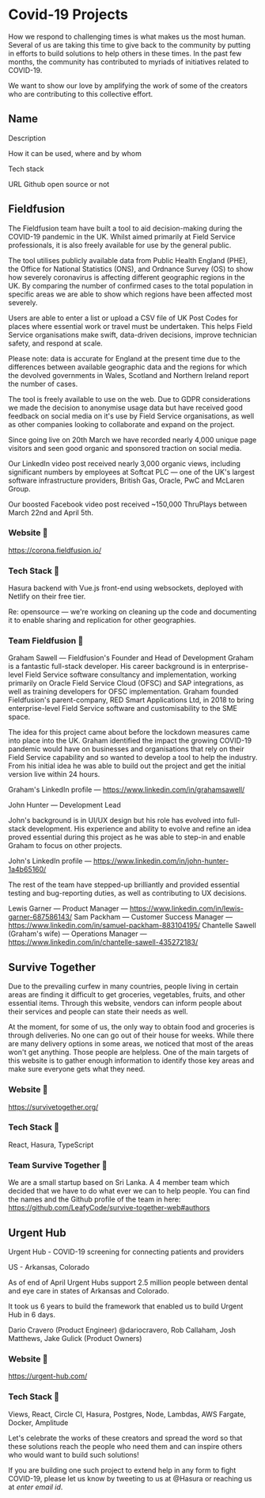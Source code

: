 # Covid-19 Projects

How we respond to challenging times is what makes us the most human. Several of us are taking this time to give back to the community by putting in efforts to build solutions to help others in these times. In the past few months, the community has contributed to myriads of initiatives related to COVID-19. 

We want to show our love by amplifying the work of some of the creators who are contributing to this collective effort.

## Name

Description

How it can be used, where and by whom

Tech stack

URL
Github open source or not

## Fieldfusion

The Fieldfusion team have built a tool to aid decision-making during the COVID-19 pandemic in the UK. Whilst aimed primarily at Field Service professionals, it is also freely available for use by the general public.

The tool utilises publicly available data from Public Health England (PHE), the Office for National Statistics (ONS), and Ordnance Survey (OS) to show how severely coronavirus is affecting different geographic regions in the UK. By comparing the number of confirmed cases to the total population in specific areas we are able to show which regions have been affected most severely.

Users are able to enter a list or upload a CSV file of UK Post Codes for places where essential work or travel must be undertaken. This helps Field Service organisations make swift, data-driven decisions, improve technician safety, and respond at scale.

Please note: data is accurate for England at the present time due to the differences between available geographic data and the regions for which the devolved governments in Wales, Scotland and Northern Ireland report the number of cases.

The tool is freely available to use on the web. Due to GDPR considerations we made the decision to anonymise usage data but have received good feedback on social media on it's use by Field Service organisations, as well as other companies looking to collaborate and expand on the project.

Since going live on 20th March we have recorded nearly 4,000 unique page visitors and seen good organic and sponsored traction on social media.

Our LinkedIn video post received nearly 3,000 organic views, including significant numbers by employees at Softcat PLC — one of the UK's largest software infrastructure providers, British Gas, Oracle, PwC and McLaren Group.

Our boosted Facebook video post received ~150,000 ThruPlays between March 22nd and April 5th.

### Website 🔗 

https://corona.fieldfusion.io/

### Tech Stack 🥞

Hasura backend with Vue.js front-end using websockets, deployed with Netlify on their free tier.

Re: opensource — we're working on cleaning up the code and documenting it to enable sharing and replication for other geographies.

### Team Fieldfusion 💪

Graham Sawell — Fieldfusion's Founder and Head of Development
Graham is a fantastic full-stack developer. His career background is in enterprise-level Field Service software consultancy and implementation, working primarily on Oracle Field Service Cloud (OFSC) and SAP integrations, as well as training developers for OFSC implementation. Graham founded Fieldfusion's parent-company, RED Smart Applications Ltd, in 2018 to bring enterprise-level Field Service software and customisability to the SME space.

The idea for this project came about before the lockdown measures came into place into the UK. Graham identified the impact the growing COVID-19 pandemic would have on businesses and organisations that rely on their Field Service capability and so wanted to develop a tool to help the industry. From his initial idea he was able to build out the project and get the initial version live within 24 hours.

Graham's LinkedIn profile — https://www.linkedin.com/in/grahamsawell/

John Hunter — Development Lead

John's background is in UI/UX design but his role has evolved into full-stack development. His experience and ability to evolve and refine an idea proved essential during this project as he was able to step-in and enable Graham to focus on other projects.

John's LinkedIn profile — https://www.linkedin.com/in/john-hunter-1a4b65160/

The rest of the team have stepped-up brilliantly and provided essential testing and bug-reporting duties, as well as contributing to UX decisions.

Lewis Garner — Product Manager — https://www.linkedin.com/in/lewis-garner-687586143/
Sam Packham — Customer Success Manager — https://www.linkedin.com/in/samuel-packham-883104195/
Chantelle Sawell (Graham's wife) — Operations Manager — https://www.linkedin.com/in/chantelle-sawell-435272183/

## Survive Together

Due to the prevailing curfew in many countries, people living in certain areas are finding it difficult to get groceries, vegetables, fruits, and other essential items. Through this website, vendors can inform people about their services and people can state their needs as well.

At the moment, for some of us, the only way to obtain food and groceries is through deliveries. No one can go out of their house for weeks. While there are many delivery options in some areas, we noticed that most of the areas won't get anything. Those people are helpless. One of the main targets of this website is to gather enough information to identify those key areas and make sure everyone gets what they need.

### Website 🔗 

https://survivetogether.org/

### Tech Stack 🥞

React, Hasura, TypeScript

### Team Survive Together 💪

We are a small startup based on Sri Lanka. A 4 member team which decided that we have to do what ever we can to help people. You can find the names and the Github profile of the team in here: https://github.com/LeafyCode/survive-together-web#authors

## Urgent Hub

Urgent Hub - COVID-19 screening for connecting patients and providers

US - Arkansas, Colorado

As of end of April Urgent Hubs support 2.5 million people between dental and eye care in states of Arkansas and Colorado.

It took us 6 years to build the framework that enabled us to build Urgent Hub in 6 days.

Dario Cravero (Product Engineer) @dariocravero, Rob Callaham, Josh Matthews, Jake Gulick (Product Owners)

### Website 🔗 

https://urgent-hub.com/

### Tech Stack 🥞

Views, React, Circle CI, Hasura, Postgres, Node, Lambdas, AWS Fargate, Docker, Amplitude


Let's celebrate the works of these creators and spread the word so that these solutions reach the people who need them and can inspire others who would want to build such solutions! 

If you are building one such project to extend help in any form to fight COVID-19, please let us know by tweeting to us at @Hasura or reaching us at *enter email id*.
